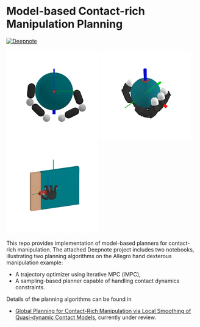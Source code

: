 # Model-based Contact-rich Manipulation Planning
[![Deepnote](https://deepnote.com/buttons/launch-in-deepnote-small.svg)](https://deepnote.com/workspace/pang-a928705f-1da7-4aa9-a64c-e5cdfb9b162e/project/planning-through-contact-c39756a2-acd7-4fb0-8443-38625de2db2e/notebook/allegro_hand_irs_mpc-f9677ed681c742b0b6577c7f1f86d4cc)

![](/media/planar_hand.gif) ![](/media/allegro_hand_ball.gif) ![](/media/allegro_hand_door.gif)

This repo provides implementation of model-based planners for contact-rich manipulation. The attached Deepnote project includes two notebooks, illustrating two planning algorithms on the Allegro hand dexterous manipulation example:
- A trajectory optimizer using iterative MPC (iMPC),
- A sampling-based planner capable of handling contact dynamics constraints. 

Details of the planning algorithms can be found in 
- [Global Planning for Contact-Rich Manipulation via
Local Smoothing of Quasi-dynamic Contact Models](https://arxiv.org/abs/2206.10787), currently under review.
